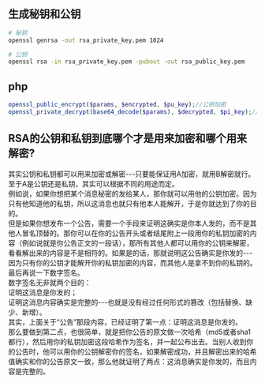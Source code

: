 ## 生成秘钥和公钥
```bash
# 秘钥
openssl genrsa -out rsa_private_key.pem 1024  

# 公钥
openssl rsa -in rsa_private_key.pem -pubout -out rsa_public_key.pem  
```

## php
```php
openssl_public_encrypt($params, $encrypted, $pu_key);//公钥加密
openssl_private_decrypt(base64_decode($params), $decrypted, $pi_key);//私钥解密
```

## RSA的公钥和私钥到底哪个才是用来加密和哪个用来解密?
其实公钥和私钥都可以用来加密或解密---只要能保证用A加密，就用B解密就行。至于A是公钥还是私钥，其实可以根据不同的用途而定。  
例如说，如果你想把某个消息秘密的发给某人，那你就可以用他的公钥加密。因为只有他知道他的私钥，所以这消息也就只有他本人能解开，于是你就达到了你的目的。  
但是如果你想发布一个公告，需要一个手段来证明这确实是你本人发的，而不是其他人冒名顶替的。那你可以在你的公告开头或者结尾附上一段用你的私钥加密的内容（例如说就是你公告正文的一段话），那所有其他人都可以用你的公钥来解密，看看解出来的内容是不是相符的。如果是的话，那就说明这公告确实是你发的---因为只有你的公钥才能解开你的私钥加密的内容，而其他人是拿不到你的私钥的。  
最后再说一下数字签名。  
数字签名无非就两个目的：  
证明这消息是你发的；  
证明这消息内容确实是完整的---也就是没有经过任何形式的篡改（包括替换、缺少、新增）。  
其实，上面关于“公告”那段内容，已经证明了第一点：证明这消息是你发的。  
那么要做到第二点，也很简单，就是把你公告的原文做一次哈希（md5或者sha1都行），然后用你的私钥加密这段哈希作为签名，并一起公布出去。当别人收到你的公告时，他可以用你的公钥解密你的签名，如果解密成功，并且解密出来的哈希值确实和你的公告原文一致，那么他就证明了两点：这消息确实是你发的，而且内容是完整的。  